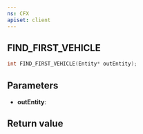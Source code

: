 ```yaml
---
ns: CFX
apiset: client
---
```

## FIND_FIRST_VEHICLE

```c
int FIND_FIRST_VEHICLE(Entity* outEntity);
```


## Parameters
* **outEntity**: 

## Return value
